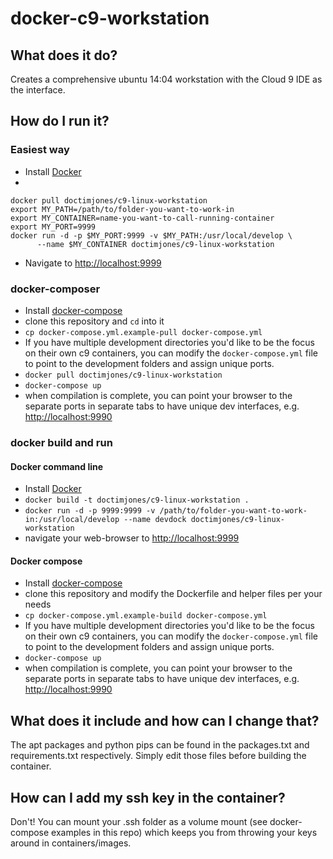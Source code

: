 # docker-c9-workstation

## What does it do?

Creates a comprehensive ubuntu 14:04 workstation with the Cloud 9 IDE as the interface.

## How do I run it?

### Easiest way

* Install [Docker](https://docs.docker.com/engine/installation/)
* 
```
docker pull doctimjones/c9-linux-workstation
export MY_PATH=/path/to/folder-you-want-to-work-in
export MY_CONTAINER=name-you-want-to-call-running-container
export MY_PORT=9999
docker run -d -p $MY_PORT:9999 -v $MY_PATH:/usr/local/develop \
      --name $MY_CONTAINER doctimjones/c9-linux-workstation
```
* Navigate to [http://localhost:9999](http://localhost:9999)

### docker-composer

* Install [docker-compose](https://github.com/docker/compose/releases)
* clone this repository and `cd` into it
* `cp docker-compose.yml.example-pull docker-compose.yml`
* If you have multiple development directories you'd like to be the focus on their
own c9 containers, you can modify the `docker-compose.yml` file to point to the
development folders and assign unique ports. 
* `docker pull doctimjones/c9-linux-workstation`
* `docker-compose up`
* when compilation is complete, you can point your browser to the separate ports
in separate tabs to have unique dev interfaces, e.g. [http://localhost:9990](http://localhost:9990)

### docker build and run

#### Docker command line

* Install [Docker](https://docs.docker.com/engine/installation/)
* `docker build -t doctimjones/c9-linux-workstation .`
* `docker run -d -p 9999:9999 -v /path/to/folder-you-want-to-work-in:/usr/local/develop --name devdock doctimjones/c9-linux-workstation`
* navigate your web-browser to [http://localhost:9999](http://localhost:9999)

#### Docker compose

* Install [docker-compose](https://github.com/docker/compose/releases)
* clone this repository and modify the Dockerfile and helper files per your needs
* `cp docker-compose.yml.example-build docker-compose.yml`
* If you have multiple development directories you'd like to be the focus on their
own c9 containers, you can modify the `docker-compose.yml` file to point to the
development folders and assign unique ports. 
* `docker-compose up`
* when compilation is complete, you can point your browser to the separate ports
in separate tabs to have unique dev interfaces, e.g. [http://localhost:9990](http://localhost:9990)

## What does it include and how can I change that?

The apt packages and python pips can be found in the packages.txt and requirements.txt respectively.
Simply edit those files before building the container.

## How can I add my ssh key in the container?

Don't! You can mount your .ssh folder as a volume mount (see docker-compose examples in this repo) which keeps you from throwing your keys around in containers/images.
